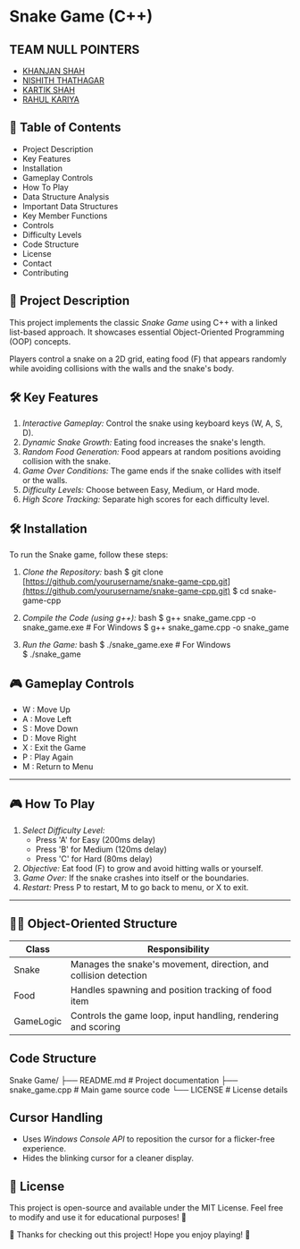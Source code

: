 # Snake Game (C++)

## TEAM NULL POINTERS

- [KHANJAN SHAH](https://github.com/khanjanshah2006)
- [NISHITH THATHAGAR](https://github.com/Nishith1130)
- [KARTIK SHAH](https://github.com/Kartik21407)
- [RAHUL KARIYA](https://github.com/RahulKariya049)

## 🌟 Table of Contents
- Project Description
- Key Features
- Installation
- Gameplay Controls
- How To Play
- Data Structure Analysis
- Important Data Structures
- Key Member Functions
- Controls
- Difficulty Levels
- Code Structure
- License
- Contact
- Contributing

## 📝 Project Description

This project implements the classic *Snake Game* using C++ with a linked list-based approach. It showcases essential Object-Oriented Programming (OOP) concepts.

Players control a snake on a 2D grid, eating food (F) that appears randomly while avoiding collisions with the walls and the snake's body.

## 🛠 Key Features

1. *Interactive Gameplay:* Control the snake using keyboard keys (W, A, S, D).
2. *Dynamic Snake Growth:* Eating food increases the snake's length.
3. *Random Food Generation:* Food appears at random positions avoiding collision with the snake.
4. *Game Over Conditions:* The game ends if the snake collides with itself or the walls.
5. *Difficulty Levels:* Choose between Easy, Medium, or Hard mode.
6. *High Score Tracking:* Separate high scores for each difficulty level.

## 🛠 Installation

To run the Snake game, follow these steps:

1.  *Clone the Repository:*
    bash
    $ git clone [https://github.com/yourusername/snake-game-cpp.git](https://github.com/yourusername/snake-game-cpp.git)
    $ cd snake-game-cpp
    
2.  *Compile the Code (using g++):*
    bash
    $ g++ snake_game.cpp -o snake_game.exe  # For Windows
    $ g++ snake_game.cpp -o snake_game
    
3.  *Run the Game:*
    bash
    $ ./snake_game.exe  # For Windows   
    $ ./snake_game
## 🎮 Gameplay Controls

- W : Move Up  
- A : Move Left  
- S : Move Down  
- D : Move Right  
- X : Exit the Game  
- P : Play Again  
- M : Return to Menu  
---

## 🎮 How To Play

1. *Select Difficulty Level:*
   - Press 'A' for Easy (200ms delay)
   - Press 'B' for Medium (120ms delay)
   - Press 'C' for Hard (80ms delay)
3. *Objective:* Eat food (F) to grow and avoid hitting walls or yourself.
4. *Game Over:* If the snake crashes into itself or the boundaries.
5. *Restart:* Press P to restart, M to go back to menu, or X to exit.

---


## 👨‍💻 Object-Oriented Structure

| Class           | Responsibility                                                   |
|----------------|-----------------------------------------------------------------|
| Snake| Manages the snake's movement, direction, and collision detection |
| Food | Handles spawning and position tracking of food item|
| GameLogic | Controls the game loop, input handling, rendering and scoring|

## Code Structure


Snake Game/
├── README.md          # Project documentation
├── snake_game.cpp     # Main game source code
└── LICENSE            # License details


## Cursor Handling
- Uses *Windows Console API* to reposition the cursor for a flicker-free experience.
- Hides the blinking cursor for a cleaner display.

## 🌟 License

This project is open-source and available under the MIT License. Feel free to modify and use it for educational purposes! 🎉


🎉 Thanks for checking out this project! Hope you enjoy playing! 🚀
